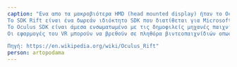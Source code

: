 ```yaml
---
caption: "Ενα απο τα μακροβιότερα HMD (head mounted display) ήταν το Oculus Rift οπου ήταν διαθέσημο στο ευρή κοινώ απο το 2012 μέχρι και το 2020 με αποτέλεσμα να έχει τις περισσότερες λειτουργείες, ενα αξιόπιστο λειτουργικό σύστημα και πολλαπλές χρήσεις. Το SDK το βοήθησε να είναι πιο εύλικτο μιας και αφησε τους developers να πειραματηστουν με τις δικες τους ιδεες. Τι είναι όμως το SDK;
Το SDK Rift είναι ένα δωρεάν ιδιόκτητο SDK που διατίθεται για Microsoft Windows (η υποστήριξη OSX και Linux προγραμματίζεται για το μέλλον). Πρόκειται για ένα ολοκληρωμένο SDK που χειρίζεται διάφορες πτυχές της δημιουργίας περιεχομένου VR για τους προγραμματιστές, όπως η οπτική παραμόρφωση και οι προηγμένες τεχνικές απόδοσης.
Το Oculus SDK είναι άμεσα ενσωματωμένο με τις δημοφιλείς μηχανές παιχνιδιών Unity 5, Unreal Engine 4 και Cryengine. Αυτό επιτρέπει στους προγραμματιστές που είναι ήδη εξοικειωμένοι με αυτά τα εργαλεία να δημιουργούν περιεχόμενο VR με ελάχιστο ή καθόλου κώδικα ειδικά για το VR.Το Rift είναι μια ανοικτή πλατφόρμα και ως εκ τούτου, οι προγραμματιστές δε χρειάζονται καμία έγκριση ή επαλήθευση για να αναπτύξουν, να διανείμουν ή να πουλήσουν περιεχόμενο για αυτό, ενώ δεν υπάρχουν τέλη αδειοδότησης. Ωστόσο, το SDK δεν επιτρέπεται να τροποποιηθεί ή να επαναχρησιμοποιηθεί για οποιονδήποτε άλλο σκοπό ή υλικό χωρίς άδεια.
Οι εφαρμογές του VR μπορούν να βρεθούν σε πληθόρα βιντεοπαιχνίδιών οπως γνωρίζουμε όλοι. Ὀμως μπορούμε να τις βρούμε στην ψηχαγωγία, όπως το Oculus Cinema ως μια δωρεάν εφαρμογή που επιτρέπει τη χρήση του Rift για την παρακολούθηση κανονικών ταινιών και βίντεο μέσα σε ένα εικονικό κινηματογραφικό περιβάλλον, στην βιομηχανία όπως για παράδειγμα η Audi άρχισε να χρησιμοποιεί το Rift Developer Kit 2 στις αντιπροσωπείες για να βοηθήσει τους πελάτες να διαμορφώσουν το όχημα που τους ενδιέφερε και να δουν πώς θα ήταν να οδηγήσουν έναν αγώνα με αυτό το όχημα, μέχρι και ο νορβιγικός στρατός δοκίμασε το Rift Development Kit 2 για να βοηθήσει στη βελτίωση της επίγνωσης της κατάστασης για τους οδηγούς και τους διοικητές τεθωρακισμένων οχημάτων. Η χρήση του Oculus Rift σε έναν καινοτόμο εικονικό σταθμό χειρισμού που επιτρέπει τον απομακρυσμένο έλεγχο ενός στρατιωτικού κινητού ρομπότ με σύστημα τακτικών ρομπότ (TAROS). Ο ανθρώπινος χειριστής μπορεί να ελέγχει οπτικά και να μεσολαβεί στην τρισδιάστατη προβολή από τη στερεοφωνική κάμερα.

Πηγή: https://en.wikipedia.org/wiki/Oculus_Rift"
person: artopodama
---
```

